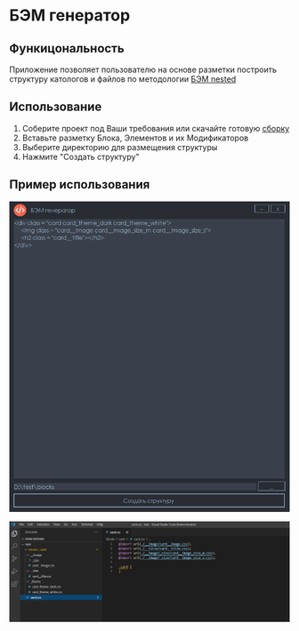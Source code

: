 # БЭМ генератор

## Функицональность

Приложение позволяет пользователю на основе разметки построить структуру катологов и файлов по методологии [БЭМ nested](https://ru.bem.info/methodology/)

## Использование

1. Соберите проект под Ваши требования или скачайте готовую [сборку](_Realease/Bem-generator.exe)
2. Вставьте разметку Блока, Элементов и их Модификаторов
3. Выберите директорию для размещения структуры
4. Нажмите "Создать структуру" 

## Пример использования

![alt text](screenshots/screen1.png "Вставляем блок")

![alt text](screenshots/screen2.png "Полученная структура")

